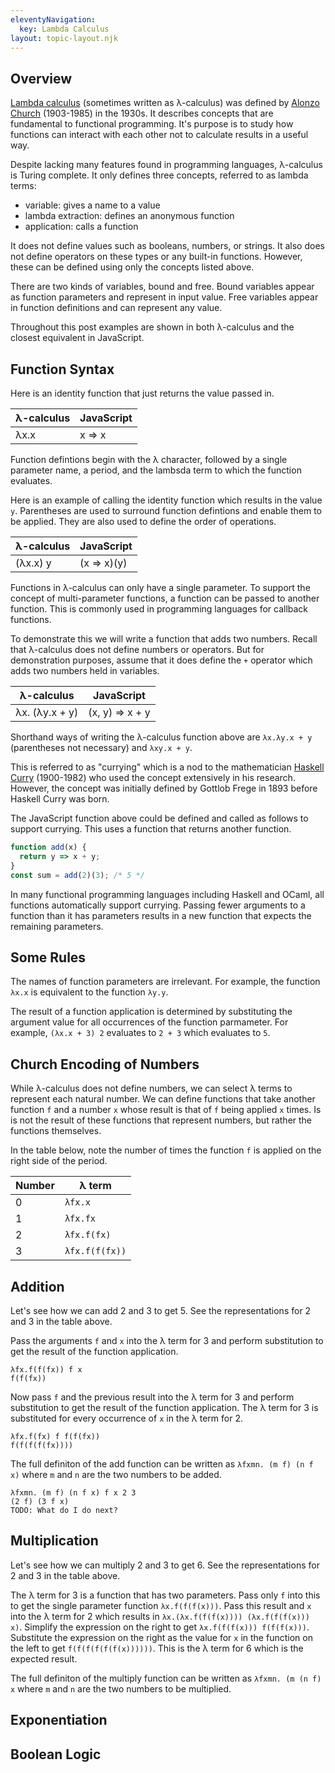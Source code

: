 ```yaml
---
eleventyNavigation:
  key: Lambda Calculus
layout: topic-layout.njk
---
```


## Overview

<a href="https://en.wikipedia.org/wiki/Lambda_calculus"
target="_blank">Lambda calculus</a> (sometimes written as λ-calculus) was
defined by <a href="https://en.wikipedia.org/wiki/Alonzo_Church"
target="_blank">Alonzo Church</a> (1903-1985) in the 1930s.
It describes concepts that are fundamental to functional programming.
It's purpose is to study how functions can interact with each other
not to calculate results in a useful way.

Despite lacking many features found in programming languages,
λ-calculus is Turing complete.
It only defines three concepts, referred to as lambda terms:

- variable: gives a name to a value
- lambda extraction: defines an anonymous function
- application: calls a function

It does not define values such as booleans, numbers, or strings.
It also does not define operators on these types or any built-in functions.
However, these can be defined using only the concepts listed above.

There are two kinds of variables, bound and free.
Bound variables appear as function parameters and represent in input value.
Free variables appear in function definitions and can represent any value.

Throughout this post examples are shown in both
λ-calculus and the closest equivalent in JavaScript.

## Function Syntax

Here is an identity function that just returns the value passed in.

| λ-calculus | JavaScript |
| ---------- | ---------- |
| λx.x       | x => x     |

Function defintions begin with the λ character,
followed by a single parameter name, a period, and
the lambsda term to which the function evaluates.

Here is an example of calling the identity function
which results in the value `y`.
Parentheses are used to surround function defintions
and enable them to be applied.
They are also used to define the order of operations.

| λ-calculus | JavaScript  |
| ---------- | ----------- |
| (λx.x) y   | (x => x)(y) |

Functions in λ-calculus can only have a single parameter.
To support the concept of multi-parameter functions,
a function can be passed to another function.
This is commonly used in programming languages for callback functions.

To demonstrate this we will write a function that adds two numbers.
Recall that λ-calculus does not define numbers or operators.
But for demonstration purposes, assume that it does define the `+` operator
which adds two numbers held in variables.

| λ-calculus     | JavaScript      |
| -------------- | --------------- |
| λx. (λy.x + y) | (x, y) => x + y |

Shorthand ways of writing the λ-calculus function above are
`λx.λy.x + y` (parentheses not necessary) and `λxy.x + y`.

This is referred to as "currying" which is a nod to the mathematician
<a href="https://en.wikipedia.org/wiki/Haskell_Curry"
target="_blank">Haskell Curry</a> (1900-1982)
who used the concept extensively in his research.
However, the concept was initially defined by Gottlob Frege in 1893
before Haskell Curry was born.

The JavaScript function above could be defined and called
as follows to support currying.
This uses a function that returns another function.

```js
function add(x) {
  return y => x + y;
}
const sum = add(2)(3); /* 5 */
```

In many functional programming languages including Haskell and OCaml,
all functions automatically support currying.
Passing fewer arguments to a function than it has parameters
results in a new function that expects the remaining parameters.

## Some Rules

The names of function parameters are irrelevant.
For example, the function `λx.x` is equivalent to the function `λy.y`.

The result of a function application is determined by substituting
the argument value for all occurrences of the function parmameter.
For example, `(λx.x + 3) 2` evaluates to `2 + 3` which evaluates to `5`.

## Church Encoding of Numbers

While λ-calculus does not define numbers,
we can select λ terms to represent each natural number.
We can define functions that take another function `f` and a number `x`
whose result is that of `f` being applied `x` times.
Is is not the result of these functions that represent numbers,
but rather the functions themselves.

In the table below, note the number of times the function `f` is applied
on the right side of the period.

| Number | λ term         |
| ------ | -------------- |
| 0      | `λfx.x`        |
| 1      | `λfx.fx`       |
| 2      | `λfx.f(fx)`    |
| 3      | `λfx.f(f(fx))` |

## Addition

Let's see how we can add 2 and 3 to get 5.
See the representations for 2 and 3 in the table above.

Pass the arguments `f` and `x` into the λ term for 3
and perform substitution to get the result of the function application.

```text
λfx.f(f(fx)) f x
f(f(fx))
```

Now pass `f` and the previous result into the λ term for 3
and perform substitution to get the result of the function application.
The λ term for 3 is substituted for every occurrence of `x` in the λ term for 2.

```text
λfx.f(fx) f f(f(fx))
f(f(f(f(fx))))
```

The full definiton of the add function
can be written as `λfxmn. (m f) (n f x)`
where `m` and `n` are the two numbers to be added.

```text
λfxmn. (m f) (n f x) f x 2 3
(2 f) (3 f x)
TODO: What do I do next?
```

## Multiplication

Let's see how we can multiply 2 and 3 to get 6.
See the representations for 2 and 3 in the table above.

The λ term for 3 is a function that has two parameters.
Pass only `f` into this to get the single parameter function `λx.f(f(f(x)))`.
Pass this result and `x` into the λ term for 2 which results in
`λx.(λx.f(f(f(x)))) (λx.f(f(f(x))) x)`.
Simplify the expression on the right to get
`λx.f(f(f(x))) f(f(f(x)))`.
Substitute the expression on the right as the
value for `x` in the function on the left to get
`f(f(f(f(f(f(x))))))`.
This is the λ term for 6 which is the expected result.

The full definiton of the multiply function
can be written as `λfxmn. (m (n f) x`
where `m` and `n` are the two numbers to be multiplied.

## Exponentiation

## Boolean Logic

